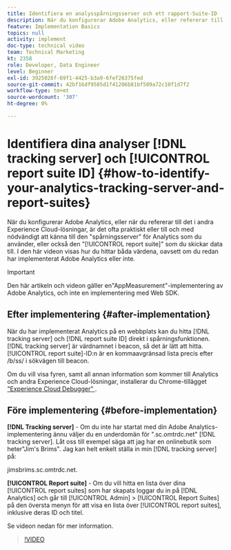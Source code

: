 ```yaml
---
title: Identifiera en analysspårningsserver och ett rapport-Suite-ID
description: När du konfigurerar Adobe Analytics, eller refererar till det i andra Experience Cloud-lösningar, är det ofta praktiskt eller till och med nödvändigt att känna till den analysserver som du använder, eller den rapportsvit som du skickar data till. I den här videon visas hur du hittar båda värdena, oavsett om du redan har implementerat Adobe Analytics eller inte.
feature: Implementation Basics
topics: null
activity: implement
doc-type: technical video
team: Technical Marketing
kt: 2358
role: Developer, Data Engineer
level: Beginner
exl-id: 3925026f-69f1-4425-b3a9-6fef26375fed
source-git-commit: 42bf16df9585d1f41206b81bf509a72c10f1d7f2
workflow-type: tm+mt
source-wordcount: '307'
ht-degree: 0%

---
```


# Identifiera dina analyser [!DNL tracking server] och [!UICONTROL report suite ID] {#how-to-identify-your-analytics-tracking-server-and-report-suites}

När du konfigurerar Adobe Analytics, eller när du refererar till det i andra Experience Cloud-lösningar, är det ofta praktiskt eller till och med nödvändigt att känna till den &quot;spårningsserver&quot; för Analytics som du använder, eller också den &quot;[!UICONTROL report suite]&quot; som du skickar data till. I den här videon visas hur du hittar båda värdena, oavsett om du redan har implementerat Adobe Analytics eller inte.

>[!IMPORTANT]
>
>Den här artikeln och videon gäller en&quot;AppMeasurement&quot;-implementering av Adobe Analytics, och inte en implementering med Web SDK.

## Efter implementering {#after-implementation}

När du har implementerat Analytics på en webbplats kan du hitta [!DNL tracking server] och [!DNL report suite ID] direkt i spårningsfunktionen. [!DNL tracking server] är värdnamnet i beacon, så det är lätt att hitta. [!UICONTROL report suite]-ID:n är en kommaavgränsad lista precis efter /b/ss/ i sökvägen till beacon.

Om du vill visa fyren, samt all annan information som kommer till Analytics och andra Experience Cloud-lösningar, installerar du Chrome-tillägget [&quot;Experience Cloud Debugger&quot; ](https://chrome.google.com/webstore/detail/adobe-experience-cloud-de/ocdmogmohccmeicdhlhhgepeaijenapj?hl=sv).

## Före implementering {#before-implementation}

**[!DNL Tracking server]** - Om du inte har startat med din Adobe Analytics-implementering ännu väljer du en underdomän för &quot;.sc.omtrdc.net&quot; [!DNL tracking server]. Låt oss till exempel säga att jag har en onlinebutik som heter&quot;Jim&#39;s Brims&quot;. Jag kan helt enkelt ställa in min [!DNL tracking server] på:

jimsbrims.sc.omtrdc.net.

**[!UICONTROL Report suite]** - Om du vill hitta en lista över dina [!UICONTROL report suites] som har skapats loggar du in på [!DNL Analytics] och går till [!UICONTROL Admin] > [!UICONTROL Report Suites] på den översta menyn för att visa en lista över [!UICONTROL report suites], inklusive deras ID och titel.

Se videon nedan för mer information.

>[!VIDEO](https://video.tv.adobe.com/v/26061/?quality=12&learn=on)
